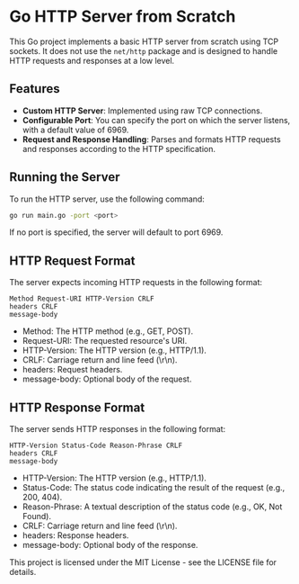 # Go HTTP Server from Scratch

This Go project implements a basic HTTP server from scratch using TCP sockets. It does not use the `net/http` package and is designed to handle HTTP requests and responses at a low level.

## Features

- **Custom HTTP Server**: Implemented using raw TCP connections.
- **Configurable Port**: You can specify the port on which the server listens, with a default value of 6969.
- **Request and Response Handling**: Parses and formats HTTP requests and responses according to the HTTP specification.

## Running the Server

To run the HTTP server, use the following command:

```sh
go run main.go -port <port>
```
If no port is specified, the server will default to port 6969.

## HTTP Request Format

The server expects incoming HTTP requests in the following format:
```
Method Request-URI HTTP-Version CRLF
headers CRLF
message-body
```
- Method: The HTTP method (e.g., GET, POST).
- Request-URI: The requested resource's URI.
- HTTP-Version: The HTTP version (e.g., HTTP/1.1).
- CRLF: Carriage return and line feed (\r\n).
- headers: Request headers.
- message-body: Optional body of the request.
## HTTP Response Format


The server sends HTTP responses in the following format:

```
HTTP-Version Status-Code Reason-Phrase CRLF
headers CRLF
message-body
```

- HTTP-Version: The HTTP version (e.g., HTTP/1.1).
- Status-Code: The status code indicating the result of the request (e.g., 200, 404).
- Reason-Phrase: A textual description of the status code (e.g., OK, Not Found).
- CRLF: Carriage return and line feed (\r\n).
- headers: Response headers.
- message-body: Optional body of the response.

This project is licensed under the MIT License - see the LICENSE file for details.
